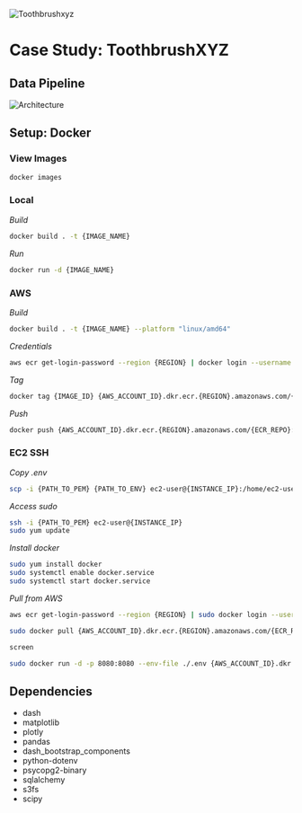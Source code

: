 ![Toothbrushxyz](https://user-images.githubusercontent.com/90726430/191836934-65e122c7-f0fe-4fb2-b4c6-c3fd61853fbf.png)

# Case Study: ToothbrushXYZ

## Data Pipeline

![Architecture](https://raw.githubusercontent.com/JackCT1/ToothbrushXYZ-ETL-Pipeline/main/pipeline-architecture.png)


## Setup: Docker

### View Images

```Bash
docker images
```

### Local

_Build_

```Bash
docker build . -t {IMAGE_NAME}
```

_Run_

```Bash
docker run -d {IMAGE_NAME}
```

### AWS

_Build_

```Bash
docker build . -t {IMAGE_NAME} --platform "linux/amd64"
```

_Credentials_

```Bash
aws ecr get-login-password --region {REGION} | docker login --username AWS --password-stdin {AWS_ACCOUNT_ID}.dkr.ecr.{REGION}.amazonaws.com
```

_Tag_

```Bash
docker tag {IMAGE_ID} {AWS_ACCOUNT_ID}.dkr.ecr.{REGION}.amazonaws.com/{ECR_REPO}:{IMAGE_NAME}-{TAG}
```

_Push_

```Bash
docker push {AWS_ACCOUNT_ID}.dkr.ecr.{REGION}.amazonaws.com/{ECR_REPO}:{IMAGE_NAME}-{TAG}
```

### EC2 SSH

_Copy .env_

```Bash
scp -i {PATH_TO_PEM} {PATH_TO_ENV} ec2-user@{INSTANCE_IP}:/home/ec2-user
```

_Access sudo_

```Bash
ssh -i {PATH_TO_PEM} ec2-user@{INSTANCE_IP}
sudo yum update
```

_Install docker_

```Bash
sudo yum install docker
sudo systemctl enable docker.service
sudo systemctl start docker.service
```

_Pull from AWS_

```Bash
aws ecr get-login-password --region {REGION} | sudo docker login --username AWS --password-stdin {AWS_ACCOUNT_ID}.dkr.ecr.{REGION}.amazonaws.com

sudo docker pull {AWS_ACCOUNT_ID}.dkr.ecr.{REGION}.amazonaws.com/{ECR_REPO}:{IMAGE_NAME}-{TAG}

screen

sudo docker run -d -p 8080:8080 --env-file ./.env {AWS_ACCOUNT_ID}.dkr.ecr.{REGION}.amazonaws.com/{ECR_REPO}:{IMAGE_NAME}-{TAG}
```

## Dependencies

- dash
- matplotlib
- plotly
- pandas
- dash_bootstrap_components
- python-dotenv
- psycopg2-binary
- sqlalchemy
- s3fs
- scipy
